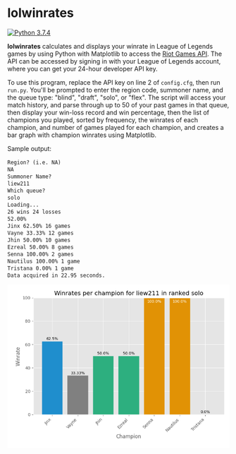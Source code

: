 # lolwinrates

[![Python 3.7.4](https://img.shields.io/badge/python-3.7.4-blue.svg)](https://www.python.org/downloads/release/python-374/)

**lolwinrates** calculates and displays your winrate in League of Legends games by using Python with Matplotlib to access the [Riot Games API](https://developer.riotgames.com). The API can be accessed by signing in with your League of Legends account, where you can get your 24-hour developer API key.

To use this program, replace the API key on line 2 of `config.cfg`, then run `run.py`. You'll be prompted to enter the region code, summoner name, and the queue type: "blind", "draft", "solo", or "flex". The script will access your match history, and parse through up to 50 of your past games in that queue, then display your win-loss record and win percentage, then the list of champions you played, sorted by frequency, the winrates of each champion, and number of games played for each champion, and creates a bar graph with champion winrates using Matplotlib.

Sample output:
```
Region? (i.e. NA)
NA
Summoner Name?
liew211
Which queue?
solo
Loading...
26 wins 24 losses
52.00%
Jinx 62.50% 16 games
Vayne 33.33% 12 games
Jhin 50.00% 10 games
Ezreal 50.00% 8 games
Senna 100.00% 2 games
Nautilus 100.00% 1 game
Tristana 0.00% 1 game
Data acquired in 22.95 seconds.
```
![](sample.png)
